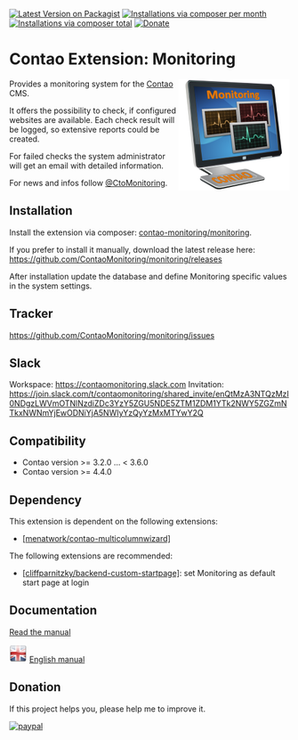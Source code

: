 [![Latest Version on Packagist](http://img.shields.io/packagist/v/contao-monitoring/monitoring.svg?style=flat)](https://packagist.org/packages/contao-monitoring/monitoring)
[![Installations via composer per month](http://img.shields.io/packagist/dm/contao-monitoring/monitoring.svg?style=flat)](https://packagist.org/packages/contao-monitoring/monitoring)
[![Installations via composer total](http://img.shields.io/packagist/dt/contao-monitoring/monitoring.svg?style=flat)](https://packagist.org/packages/contao-monitoring/monitoring)
[![Donate](https://img.shields.io/badge/Donate-PayPal-blue.svg)](https://www.paypal.com/cgi-bin/webscr?cmd=_s-xclick&hosted_button_id=HBD9QJKE48BGQ&source=url)

Contao Extension: Monitoring
============================

<img align="right" width="200" height="200" src="https://raw.githubusercontent.com/ContaoMonitoring/documentation/master/logo/ContaoMonitoring_Logo_200x200.png">

Provides a monitoring system for the [Contao](http://contao.org) CMS.

It offers the possibility to check, if configured websites are available. Each check result will be logged, so extensive reports could be created.

For failed checks the system administrator will get an email with detailed information.

For news and infos follow [@CtoMonitoring](https://twitter.com/CtoMonitoring).


Installation
------------

Install the extension via composer: [contao-monitoring/monitoring](https://packagist.org/packages/contao-monitoring/monitoring).

If you prefer to install it manually, download the latest release here: https://github.com/ContaoMonitoring/monitoring/releases

After installation update the database and define Monitoring specific values in the system settings.


Tracker
-------

https://github.com/ContaoMonitoring/monitoring/issues


Slack
-----

Workspace: https://contaomonitoring.slack.com
Invitation: https://join.slack.com/t/contaomonitoring/shared_invite/enQtMzA3NTQzMzI0NDgzLWVmOTNlNzdiZDc3YzY5ZGU5NDE5ZTM1ZDM1YTk2NWY5ZGZmNTkxNWNmYjEwODNiYjA5NWIyYzQyYzMxMTYwY2Q


Compatibility
-------------

- Contao version >= 3.2.0 ... <  3.6.0
- Contao version >= 4.4.0


Dependency
----------

This extension is dependent on the following extensions:

- [[menatwork/contao-multicolumnwizard]](https://packagist.org/packages/menatwork/contao-multicolumnwizard)

The following extensions are recommended:

- [[cliffparnitzky/backend-custom-startpage]](https://packagist.org/packages/cliffparnitzky/backend-custom-startpage): set Monitoring as default start page at login


Documentation
-------------

[Read the manual](https://contaomonitoring.gitbooks.io/contaomonitoring)

![EN](https://raw.githubusercontent.com/ContaoMonitoring/documentation/master/en/en.png) [English manual](https://contaomonitoring.gitbooks.io/contaomonitoring/en/index.html)


Donation
--------

If this project helps you, please help me to improve it.

[![paypal](https://www.paypalobjects.com/en_US/i/btn/btn_donate_LG.gif)](https://www.paypal.com/cgi-bin/webscr?cmd=_s-xclick&hosted_button_id=HBD9QJKE48BGQ&source=url)
